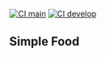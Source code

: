 [![CI main](https://github.com/mariolucasdev/simple-food/actions/workflows/laravel.yml/badge.svg?branch=main)](https://github.com/mariolucasdev/simple-food/actions/workflows/laravel.yml)
[![CI develop](https://github.com/mariolucasdev/simple-food/actions/workflows/laravel.yml/badge.svg?branch=develop)](https://github.com/mariolucasdev/simple-food/actions/workflows/laravel.yml)
## Simple Food
